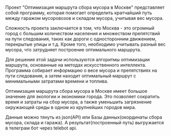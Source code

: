 Проект "Оптимизация маршрута сбора мусора в Москве" представляет собой программу, которая помогает определить кратчайший путь между гаражом мусоровозов и складом мусора, учитывая вес мусора.

Сложность проекта заключается в том, что Москва - это огромный город с большим количеством населения и множеством препятствий на пути следования, таких как дороги с односторонним движением, перекрытые улицы и т.д. Кроме того, необходимо учитывать разный вес мусора, что затрудняет построение оптимального маршрута.

Для решения этой задачи используются алгоритмы оптимизации маршрута, основанные на методах искусственного интеллекта. Программа собирает информацию о весе мусора и препятствиях на пути следования, а затем находит оптимальный маршрут с минимальными затратами времени и топлива.

Оптимизация маршрута сбора мусора в Москве имеет большое значение для экологии и экономики города. Это позволяет сократить время и затраты на сбор мусора, а также уменьшить загрязнение окружающей среды в одном из крупнейших городов мира.

Данные можно тянуть из json(API) или Базы данных(окординаты сбора мусора, склада и гаража).
А результат(построенный путь) выгружается в телеграм бот через telebot api.
